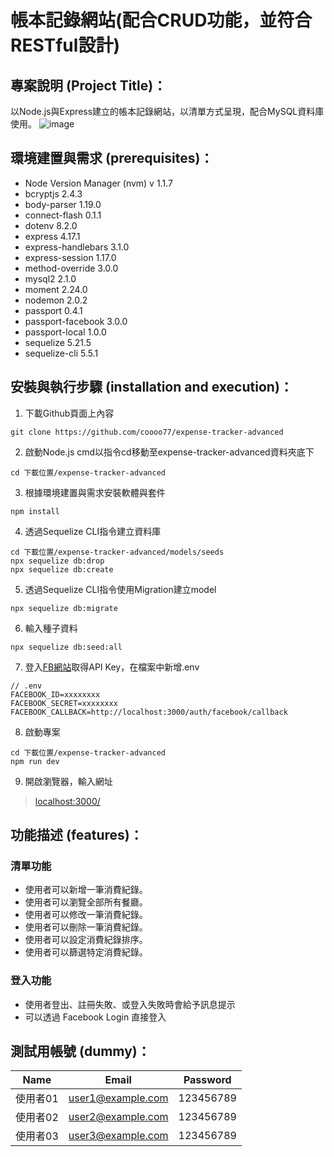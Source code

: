 # 帳本記錄網站(配合CRUD功能，並符合RESTful設計)

## 專案說明 (Project Title)：
以Node.js與Express建立的帳本記錄網站，以清單方式呈現，配合MySQL資料庫使用。
![image](https://i.imgur.com/2tb1FOG.png)

## 環境建置與需求 (prerequisites)：
* Node Version Manager (nvm) v 1.1.7
* bcryptjs 2.4.3
* body-parser 1.19.0
* connect-flash 0.1.1
* dotenv 8.2.0
* express 4.17.1
* express-handlebars 3.1.0
* express-session 1.17.0
* method-override 3.0.0
* mysql2 2.1.0
* moment 2.24.0
* nodemon 2.0.2
* passport 0.4.1
* passport-facebook 3.0.0
* passport-local 1.0.0
* sequelize 5.21.5
* sequelize-cli 5.5.1

## 安裝與執行步驟 (installation and execution)：
1. 下載Github頁面上內容
```console
git clone https://github.com/coooo77/expense-tracker-advanced
```
2. 啟動Node.js cmd以指令cd移動至expense-tracker-advanced資料夾底下
```console
cd 下載位置/expense-tracker-advanced
```
3. 根據環境建置與需求安裝軟體與套件
```console
npm install
```
4. 透過Sequelize CLI指令建立資料庫
```console
cd 下載位置/expense-tracker-advanced/models/seeds
npx sequelize db:drop
npx sequelize db:create
```
5. 透過Sequelize CLI指令使用Migration建立model
```console
npx sequelize db:migrate
```
6. 輸入種子資料
```console
npx sequelize db:seed:all
```
7. 登入[FB網站](https://developers.facebook.com/)取得API Key，在檔案中新增.env
```console
// .env
FACEBOOK_ID=xxxxxxxx
FACEBOOK_SECRET=xxxxxxxx
FACEBOOK_CALLBACK=http://localhost:3000/auth/facebook/callback
```
8. 啟動專案
```console
cd 下載位置/expense-tracker-advanced
npm run dev
```
9. 開啟瀏覽器，輸入網址
> [localhost:3000/](https://localhost:3000/)



## 功能描述 (features)：
### 清單功能
* 使用者可以新增一筆消費紀錄。
* 使用者可以瀏覽全部所有餐廳。
* 使用者可以修改一筆消費紀錄。
* 使用者可以刪除一筆消費紀錄。
* 使用者可以設定消費紀錄排序。
* 使用者可以篩選特定消費紀錄。

### 登入功能
* 使用者登出、註冊失敗、或登入失敗時會給予訊息提示
* 可以透過 Facebook Login 直接登入


## 測試用帳號 (dummy)：
|Name      |Email               |Password       |
|:--------:|:------------------:|:-------------:|
|使用者01   |user1@example.com   |123456789       |
|使用者02   |user2@example.com   |123456789       |
|使用者03   |user3@example.com   |123456789       |